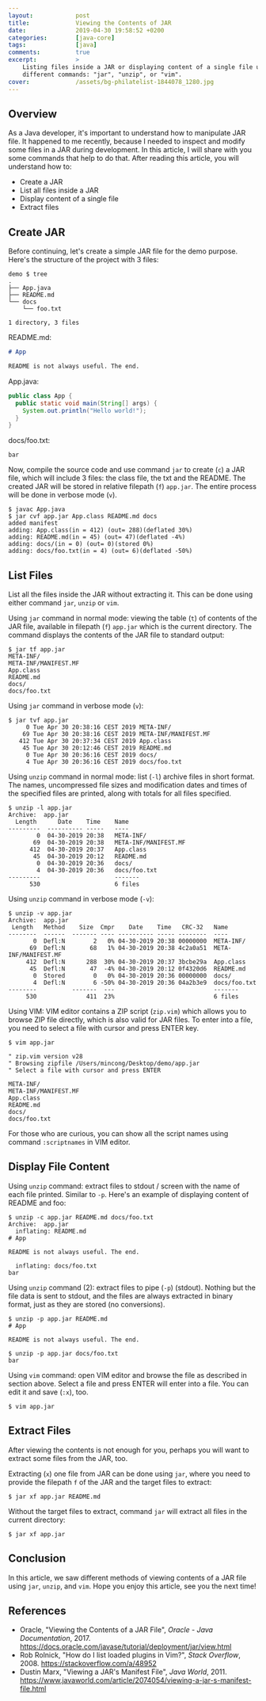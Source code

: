```yaml
---
layout:            post
title:             Viewing the Contents of JAR
date:              2019-04-30 19:58:52 +0200
categories:        [java-core]
tags:              [java]
comments:          true
excerpt:           >
    Listing files inside a JAR or displaying content of a single file using
    different commands: "jar", "unzip", or "vim".
cover:             /assets/bg-philatelist-1844078_1280.jpg
---
```


## Overview

As a Java developer, it's important to understand how to manipulate
JAR file. It happened to me recently, because I needed to inspect and modify
some files in a JAR during development. In this article, I will share with you
some commands that help to do that. After reading this article, you will
understand how to:

- Create a JAR
- List all files inside a JAR
- Display content of a single file
- Extract files

## Create JAR

Before continuing, let's create a simple JAR file for the demo purpose. Here's
the structure of the project with 3 files:

```
demo $ tree
.
├── App.java
├── README.md
└── docs
    └── foo.txt

1 directory, 3 files
```

README.md:

```md
# App

README is not always useful. The end.
```

App.java:

```java
public class App {
  public static void main(String[] args) {
    System.out.println("Hello world!");
  }
}
```

docs/foo.txt:

```
bar
```

Now, compile the source code and use command `jar` to create (`c`) a JAR file,
which will include 3 files: the class file, the txt and the README. The
created JAR will be stored in relative filepath (`f`)  `app.jar`. The entire
process will be done in verbose mode (`v`).

```
$ javac App.java
$ jar cvf app.jar App.class README.md docs
added manifest
adding: App.class(in = 412) (out= 288)(deflated 30%)
adding: README.md(in = 45) (out= 47)(deflated -4%)
adding: docs/(in = 0) (out= 0)(stored 0%)
adding: docs/foo.txt(in = 4) (out= 6)(deflated -50%)
```

## List Files

List all the files inside the JAR without extracting it. This can be done using
either command `jar`, `unzip` or `vim`.

Using `jar` command in normal mode: viewing the table (`t`) of contents of the
JAR file, available in filepath (`f`) `app.jar` which is the current directory.
The command displays the contents of the JAR file to standard output:

```
$ jar tf app.jar
META-INF/
META-INF/MANIFEST.MF
App.class
README.md
docs/
docs/foo.txt
```

Using `jar` command in verbose mode (`v`):

```
$ jar tvf app.jar
     0 Tue Apr 30 20:38:16 CEST 2019 META-INF/
    69 Tue Apr 30 20:38:16 CEST 2019 META-INF/MANIFEST.MF
   412 Tue Apr 30 20:37:34 CEST 2019 App.class
    45 Tue Apr 30 20:12:46 CEST 2019 README.md
     0 Tue Apr 30 20:36:16 CEST 2019 docs/
     4 Tue Apr 30 20:36:16 CEST 2019 docs/foo.txt
```

Using `unzip` command in normal mode: list (`-l`) archive files in short format.
The names, uncompressed file sizes and modification dates and times of the
specified files are printed, along with totals for all files specified.

```
$ unzip -l app.jar
Archive:  app.jar
  Length      Date    Time    Name
---------  ---------- -----   ----
        0  04-30-2019 20:38   META-INF/
       69  04-30-2019 20:38   META-INF/MANIFEST.MF
      412  04-30-2019 20:37   App.class
       45  04-30-2019 20:12   README.md
        0  04-30-2019 20:36   docs/
        4  04-30-2019 20:36   docs/foo.txt
---------                     -------
      530                     6 files
```

Using `unzip` command in verbose mode (`-v`):

```
$ unzip -v app.jar
Archive:  app.jar
 Length   Method    Size  Cmpr    Date    Time   CRC-32   Name
--------  ------  ------- ---- ---------- ----- --------  ----
       0  Defl:N        2   0% 04-30-2019 20:38 00000000  META-INF/
      69  Defl:N       68   1% 04-30-2019 20:38 4c2a0a51  META-INF/MANIFEST.MF
     412  Defl:N      288  30% 04-30-2019 20:37 3bcbe29a  App.class
      45  Defl:N       47  -4% 04-30-2019 20:12 0f4320d6  README.md
       0  Stored        0   0% 04-30-2019 20:36 00000000  docs/
       4  Defl:N        6 -50% 04-30-2019 20:36 04a2b3e9  docs/foo.txt
--------          -------  ---                            -------
     530              411  23%                            6 files
```

Using VIM: VIM editor contains a ZIP script (`zip.vim`) which allows you to
browse ZIP file directly, which is also valid for JAR files. To enter into a
file, you need to select a file with cursor and press ENTER key.

```
$ vim app.jar
```

```vim
" zip.vim version v28
" Browsing zipfile /Users/mincong/Desktop/demo/app.jar
" Select a file with cursor and press ENTER

META-INF/
META-INF/MANIFEST.MF
App.class
README.md
docs/
docs/foo.txt
```

For those who are curious, you can show all the script names using command
`:scriptnames` in VIM editor.

## Display File Content

Using `unzip` command: extract files to stdout / screen with the name of each
file printed. Similar to `-p`. Here's an example of displaying content of
README and foo:

```
$ unzip -c app.jar README.md docs/foo.txt
Archive:  app.jar
  inflating: README.md
# App

README is not always useful. The end.

  inflating: docs/foo.txt
bar
```

Using `unzip` command (2): extract files to pipe (`-p`) (stdout). Nothing but
the file data is sent to stdout, and the files are always extracted in binary
format, just as they are stored (no conversions).

```
$ unzip -p app.jar README.md
# App

README is not always useful. The end.
```

```
$ unzip -p app.jar docs/foo.txt
bar
```

Using `vim` command: open VIM editor and browse the file as described in section
above. Select a file and press ENTER will enter into a file. You can edit it and
save (`:x`), too.

```
$ vim app.jar
```

## Extract Files

After viewing the contents is not enough for you, perhaps you will want to
extract some files from the JAR, too.

Extracting (`x`) one file from JAR can be done using `jar`, where you need to
provide the filepath `f` of the JAR and the target files to extract:

```
$ jar xf app.jar README.md
```

Without the target files to extract, command `jar` will extract all files in the
current directory:

```
$ jar xf app.jar
```

## Conclusion

In this article, we saw different methods of viewing contents of a JAR file
using `jar`, `unzip`, and `vim`. Hope you enjoy this article, see you the next
time!

## References

- Oracle, "Viewing the Contents of a JAR File",
  _Oracle - Java Documentation_, 2017.
  <https://docs.oracle.com/javase/tutorial/deployment/jar/view.html>
- Rob Rolnick, "How do I list loaded plugins in Vim?", _Stack Overflow_, 2008.
  <https://stackoverflow.com/a/48952>
- Dustin Marx, "Viewing a JAR's Manifest File", _Java World_, 2011.
  <https://www.javaworld.com/article/2074054/viewing-a-jar-s-manifest-file.html>
